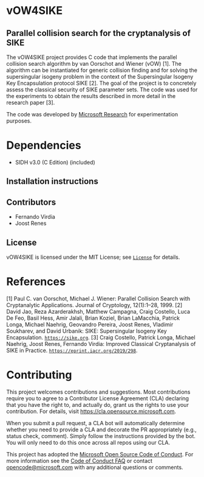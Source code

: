 # vOW4SIKE
## Parallel collision search for the cryptanalysis of SIKE

The vOW4SIKE project provides C code that implements the parallel collision search algorithm by van Oorschot and Wiener (vOW) [1]. The algorithm can be instantiated for generic collision finding and for solving the supersingular isogeny problem in the context of the Supersingular Isogeny Key Encapsulation protocol SIKE [2]. The goal of the project is to concretely assess the classical security of SIKE parameter sets. The code was used for the experiments to obtain the results described in more detail in the research paper [3].

The code was developed by [Microsoft Research](http://research.microsoft.com/) for experimentation purposes.

# Dependencies
- SIDH v3.0 (C Edition) (included)


## Installation instructions

## Contributors
- Fernando Virdia
- Joost Renes

## License
vOW4SIKE is licensed under the MIT License; see [`License`](LICENSE) for details.

# References
[1] Paul C. van Oorschot, Michael J. Wiener: Parallel Collision Search with Cryptanalytic Applications. Journal of Cryptology, 12(1):1–28, 1999.
[2] David Jao, Reza Azarderakhsh, Matthew Campagna, Craig Costello, Luca De Feo, Basil Hess, Amir Jalali, Brian Koziel, Brian LaMacchia, Patrick Longa, Michael Naehrig, Geovandro Pereira, Joost Renes, Vladimir Soukharev, and David Urbanik: SIKE: Supersingular Isogeny Key Encapsulation.
[`https://sike.org`](https://sike.org).
[3] Craig Costello, Patrick Longa, Michael Naehrig, Joost Renes, Fernando Virdia: Improved Classical Cryptanalysis of SIKE in Practice.
[`https://eprint.iacr.org/2019/298`](https://eprint.iacr.org/2019/298).


# Contributing

This project welcomes contributions and suggestions.  Most contributions require you to agree to a
Contributor License Agreement (CLA) declaring that you have the right to, and actually do, grant us
the rights to use your contribution. For details, visit https://cla.opensource.microsoft.com.

When you submit a pull request, a CLA bot will automatically determine whether you need to provide
a CLA and decorate the PR appropriately (e.g., status check, comment). Simply follow the instructions
provided by the bot. You will only need to do this once across all repos using our CLA.

This project has adopted the [Microsoft Open Source Code of Conduct](https://opensource.microsoft.com/codeofconduct/).
For more information see the [Code of Conduct FAQ](https://opensource.microsoft.com/codeofconduct/faq/) or
contact [opencode@microsoft.com](mailto:opencode@microsoft.com) with any additional questions or comments.